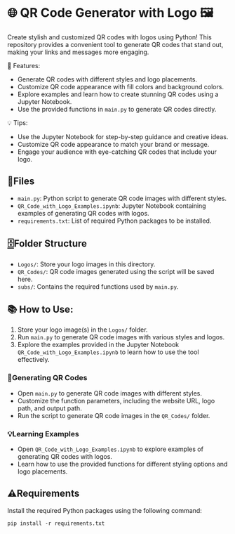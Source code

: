 # 🌐 QR Code Generator with Logo 🖼️

Create stylish and customized QR codes with logos using Python! This repository provides a convenient tool to generate QR codes that stand out, making your links and messages more engaging.

🔹 Features:

- Generate QR codes with different styles and logo placements.
- Customize QR code appearance with fill colors and background colors.
- Explore examples and learn how to create stunning QR codes using a Jupyter Notebook.
- Use the provided functions in `main.py` to generate QR codes directly.

💡 Tips:

- Use the Jupyter Notebook for step-by-step guidance and creative ideas.
- Customize QR code appearance to match your brand or message.
- Engage your audience with eye-catching QR codes that include your logo.

## 📁Files

- `main.py`: Python script to generate QR code images with different styles.
- `QR_Code_with_Logo_Examples.ipynb`: Jupyter Notebook containing examples of generating QR codes with logos.
- `requirements.txt`: List of required Python packages to be installed.

## [🗄️](https://emojipedia.org/file-cabinet)Folder Structure

- `Logos/`: Store your logo images in this directory.
- `QR_Codes/`: QR code images generated using the script will be saved here.
- `subs/`: Contains the required functions used by `main.py`.

## 📚 How to Use:

1. Store your logo image(s) in the `Logos/` folder.
2. Run `main.py` to generate QR code images with various styles and logos.
3. Explore the examples provided in the Jupyter Notebook `QR_Code_with_Logo_Examples.ipynb` to learn how to use the tool effectively.

### 🚀Generating QR Codes

- Open `main.py` to generate QR code images with different styles.
- Customize the function parameters, including the website URL, logo path, and output path.
- Run the script to generate QR code images in the `QR_Codes/` folder.

### 💡Learning Examples

- Open `QR_Code_with_Logo_Examples.ipynb` to explore examples of generating QR codes with logos.
- Learn how to use the provided functions for different styling options and logo placements.

## ⚠️Requirements

Install the required Python packages using the following command:

```
pip install -r requirements.txt
```
